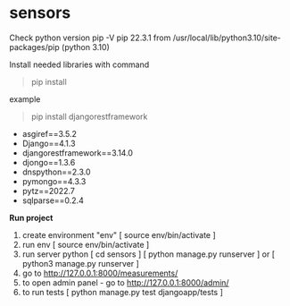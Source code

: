 # sensors

Check python version
pip -V
pip 22.3.1 from /usr/local/lib/python3.10/site-packages/pip (python 3.10)

Install needed libraries
with command 
> pip install 

example 
> pip install djangorestframework


- asgiref==3.5.2
- Django==4.1.3
- djangorestframework==3.14.0
- djongo==1.3.6
- dnspython==2.3.0
- pymongo==4.3.3
- pytz==2022.7
- sqlparse==0.2.4


**Run project**
1. create environment "env" [ source env/bin/activate ]
2. run env [ source env/bin/activate ]
3. run server python 
[ cd sensors ]
[ python manage.py runserver ] or [ python3 manage.py runserver ] 
4. go to http://127.0.0.1:8000/measurements/
5. to open admin panel - go to http://127.0.0.1:8000/admin/
6. to run tests [ python manage.py test djangoapp/tests ]

